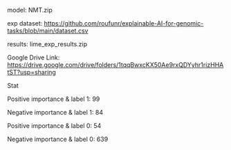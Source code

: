 model: NMT.zip

exp dataset: https://github.com/roufunr/explainable-AI-for-genomic-tasks/blob/main/dataset.csv 

results: lime_exp_results.zip

Google Drive Link: https://drive.google.com/drive/folders/1tqqBwxcKX50Ae9rxQDYyhr1rizHHAtST?usp=sharing 

Stat


Positive importance & label 1: 99

Negative importance & label 1: 84

Positive importance & label 0: 54

Negative importance & label 0: 639
